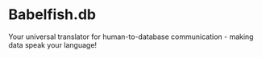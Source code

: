 # Babelfish.db
Your universal translator for human-to-database communication - making data speak your language!
